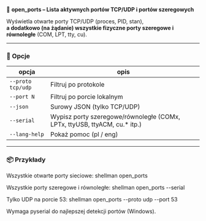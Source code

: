 🔌 **open_ports – Lista aktywnych portów TCP/UDP i portów szeregowych**

Wyświetla otwarte porty TCP/UDP (proces, PID, stan),  
**a dodatkowo (na żądanie) wszystkie fizyczne porty szeregowe i równoległe** (COM, LPT, tty, cu).

---

### 🔧 Opcje

| opcja           | opis |
|-----------------|------|
| `--proto tcp/udp` | Filtruj po protokole |
| `--port N`        | Filtruj po porcie lokalnym |
| `--json`          | Surowy JSON (tylko TCP/UDP) |
| `--serial`        | Wypisz porty szeregowe/równoległe (COMx, LPTx, ttyUSB, ttyACM, cu.* itp.) |
| `--lang-help`     | Pokaż pomoc (pl / eng) |

---

### 📦 Przykłady

Wszystkie otwarte porty sieciowe:
shellman open_ports

Wszystkie porty szeregowe i równoległe:
shellman open_ports --serial

Tylko UDP na porcie 53:
shellman open_ports --proto udp --port 53

Wymaga pyserial do najlepszej detekcji portów (Windows).
